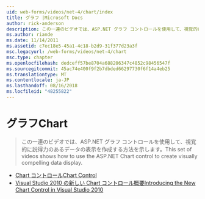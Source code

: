 ```yaml
---
uid: web-forms/videos/net-4/chart/index
title: グラフ |Microsoft Docs
author: rick-anderson
description: この一連のビデオでは、ASP.NET グラフ コントロールを使用して、視覚的に説得力のあるデータの表示を作成する方法を示します。
ms.author: riande
ms.date: 11/14/2011
ms.assetid: c7ec18e5-45a1-4c18-b2d9-31f377d23a3f
msc.legacyurl: /web-forms/videos/net-4/chart
msc.type: chapter
ms.openlocfilehash: dedceff57be8704a688206347c4852c98456547f
ms.sourcegitcommit: 45ac74e400f9f2b7dbded66297730f6f14a4eb25
ms.translationtype: MT
ms.contentlocale: ja-JP
ms.lasthandoff: 08/16/2018
ms.locfileid: "48255822"
---
```

<a name="chart"></a><span data-ttu-id="74752-103">グラフ</span><span class="sxs-lookup"><span data-stu-id="74752-103">Chart</span></span>
====================
> <span data-ttu-id="74752-104">この一連のビデオでは、ASP.NET グラフ コントロールを使用して、視覚的に説得力のあるデータの表示を作成する方法を示します。</span><span class="sxs-lookup"><span data-stu-id="74752-104">This set of videos shows how to use the ASP.NET Chart control to create visually compelling data display.</span></span>


- [<span data-ttu-id="74752-105">Chart コントロール</span><span class="sxs-lookup"><span data-stu-id="74752-105">Chart Control</span></span>](aspnet-4-quick-hit-chart-control.md)
- [<span data-ttu-id="74752-106">Visual Studio 2010 の新しい Chart コントロール概要</span><span class="sxs-lookup"><span data-stu-id="74752-106">Introducing the New Chart Control in Visual Studio 2010</span></span>](aspnet-4-how-do-i-introducing-the-new-chart-control-in-visual-studio-2010.md)
